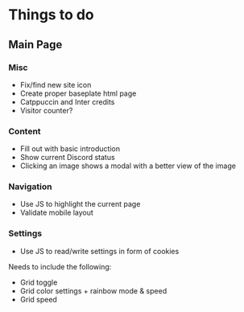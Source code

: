 # Things to do

## Main Page

### Misc
 - Fix/find new site icon
 - Create proper baseplate html page
 - Catppuccin and Inter credits
 - Visitor counter?

### Content
 - Fill out with basic introduction
 - Show current Discord status
 - Clicking an image shows a modal with a better view of the image

### Navigation
 - Use JS to highlight the current page
 - Validate mobile layout

### Settings
 - Use JS to read/write settings in form of cookies

Needs to include the following: 
 - Grid toggle
 - Grid color settings + rainbow mode & speed
 - Grid speed

